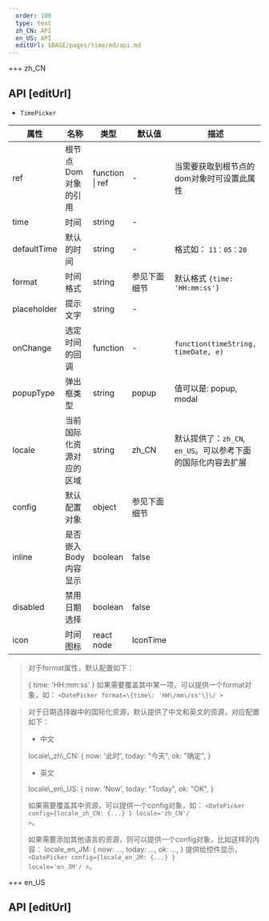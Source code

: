 ```yaml
---   
  order: 100
  type: text
  zh_CN: API
  en_US: API
  editUrl: $BASE/pages/time/md/api.md
---      
```


+++  zh_CN
## API [editUrl]    

* <Code>TimePicker</Code>   

| 属性 | 名称 | 类型 | 默认值 | 描述 |
| --- | --- | --- | --- | --- |
| ref | 根节点Dom对象的引用 | function \| ref | - | 当需要获取到根节点的dom对象时可设置此属性 |
| time | 时间 | string | - |  |
| defaultTime | 默认的时间 | string  | - | 格式如： <Code>11：05：20</Code> |
| format | 时间格式 | string | 参见下面细节 | 默认格式 <Code>{time: 'HH:mm:ss'}</Code> |
| placeholder | 提示文字 | string  | -  |  |
| onChange | 选定时间的回调 | function | - | <Code>function(timeString, timeDate, e)</Code> |
| popupType | 弹出框类型 | string | popup | 值可以是: popup, modal |
| locale | 当前国际化资源对应的区域  | string | zh\_CN |  默认提供了：<Code>zh\_CN</Code>, <Code>en\_US</Code>。可以参考下面的国际化内容去扩展 |
| config | 默认配置对象  | object | 参见下面细节 |  |
| inline | 是否嵌入Body内容显示  | boolean | false |  |
| disabled | 禁用日期选择 | boolean | false |  |
| icon | 时间图标 | react node | IconTime |  |

<Blockquote>

对于format属性，默认配置如下：

<Hcode>
{
    time: 'HH:mm:ss'
}
</Hcode>  
如果需要覆盖其中某一项，可以提供一个format对象，如： <Code>&lt;DatePicker format=\{time\: 'HH\/mm\/ss'\}\/ ></Code>

</Blockquote>


<Blockquote>

对于日期选择器中的国际化资源，默认提供了中文和英文的资源，对应配置如下：

* 中文
<Hcode>
locale\_zh\_CN: {
    now: '此时',
    today: "今天",
    ok: "确定",
}
</Hcode>  

* 英文
<Hcode>
locale\_en\_US: {
    now: 'Now',
    today: "Today",
    ok: "OK",
}
</Hcode>

如果需要覆盖其中资源，可以提供一个config对象，如： <Code>&lt;DatePicker config=\{locale\_zh\_CN: {...} }  locale='zh_CN'\/ ></Code>。

如果需要添加其他语言的资源，则可以提供一个config对象，比如这样的内容：
<Hcode>
locale\_en\_JM: {
    now: ...,
    today: ...,
    ok: ...,
}
</Hcode>
提供给控件显示， <Code>&lt;DatePicker config=\{locale\_en\_JM: {...} }  locale='en_JM'\/ ></Code>。
</Blockquote>

+++ en_US
## API [editUrl]     

